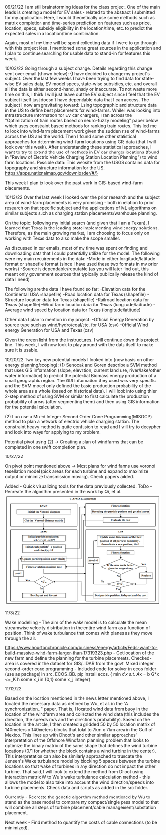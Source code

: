 09/21/22 
I am still brainstorming ideas for the class project. One of the main leads is creating a model for EV sales - related to the abstract I submitted for my application. Here, I would theoretically use some methods such as matrix completion and time-series prediction on features such as price, location, specs, subsidy eligibility in the location/time, etc. to predict the expected sales in a location/time combination. 

Again, most of my time will be spent collecting data if I were to go through with this project idea. I mentioned some great sources in the application and I plan to continue searching for usable data to stand-in for features this week.


10/03/22
Going through a subject change. Details regarding this change sent over email (shown below):
{I have decided to change my project's subject. Over the last few weeks I have been trying to find data for state-wise EV sales data, EV model specs, state-wise subsidies, etc. and overall all the data is either second-hand, shady or inaccurate. To not waste more time on this, I think I will just leave out the EV subject since I feel that the EV subject itself just doesn't have dependable data that I can access.
The subject I now am gravitating toward:
Using topographic and structure data in the US to define best placements for wind-farms.
While I was looking into infrastructure information for EV car chargers, I ran across the "Optimization of train routes based on neuro-fuzzy modeling" paper below which uses constraint based methods for ranking train routes. This led me to look into wind-farm placement work given the sudden rise of wind-farms across the US and the world. Then I found some other statistical approaches for determining wind-farm locations using GIS data (that I will look over this week). After understanding these statistical approaches, I want to try to extend the use of methods in EV car charger locations (found in "Review of Electric Vehicle Charging Station Location Planning") to wind farm locations.
Possible data:
This website from the USGS contains data for topography and structure information for the US. https://apps.nationalmap.gov/downloader/#/}

This week I plan to look over the past work in GIS-based wind-farm placements.


10/13/22
Over the last week I looked over the prior research and the subject area of wind-farm placements is very promising - both in relation to prior research on that specific subject and the applications of ML algorithms on similar subjects such as charging station placements/warehouse planning. 

On the topic: following my initial search (and given that I am a Texan), I learned that Texas is the leading state implementing wind energy solutions. Therefore, as the main growing market, I am choosing to focus only on working with Texas data to also make the scope smaller.

As discussed in our emails, most of my time was spent on finding and downloading data that I could potentially utilize for the model. The following were my main requirements in the data:
	-Mode in either longitude/latitude format or shapefile format (since I have used these two formats in my prior works)
	-Source is dependable/reputable (as you will later find out, this meant only government sources that typically publically release the kind of data I need)

The following are the data I have found so far:
	-Elevation data for the Continental USA (shapefile)
	-Road location data for Texas (shapefile)
	-Structure location data for Texas (shapefile)
	-Railroad location data for Texas (shapefile)
	-Wind farm location data for Texas (longitude/latitude)
	-Average wind speed by location data for Texas (longitude/latitude)

Other data I plan to mention in my project:
	-Official Energy Generation by source type such as wind/hydro/coal/etc. for USA (csv)
	-Official Wind energy Generation for USA and Texas (csv)

Given the green light from the instructures, I will continue down this project line. This week, I will now look to play around with the data itself to make sure it is usable.

10/20/22
Two key new potential models I looked into (now basis on other energy planning/scoping):
(1) Senocak and Goren describe a SVM method that uses GIS information (slope, elevation, current land use, river/lake/other water information) to 
predict the potential Biomass energy production of a small geographic region. The GIS information they used was very specific and the SVM model only
defined the basic production probability of the whole area as a whole (based on historical data). I will look into using thier 2-step method of using
SVM or similar to first calculate the production probability of areas (after segmenting them) and then using GIS information for the potential calculation.

(2) Luo use a Mixed Integer Second Order Cone Programming(MISOCP) method to plan a network of electric vehicle charging station. The constraint heavy method 
is quite confusion to read and I will try to decypher and look into ways for applying to my problem. 

Potential pivot using (2) -> Creating a plan of windfarms that can be completed in one swift completion plan.


10/27/22

On pivot point mentioned above -> Most plans for wind farms use voronoi tesellation model (pick areas for each turbine and expand to maximize output or minimize transmission moving). Check papers added.

Added - Quick visualizing tools for the data previously collected.
ToDo - Recreate the algorithm presented in the work by Qi, et al.
![pic](https://github.com/sjp2232/ML-Climate-Project-Template-Fall2022/blob/main/etc/other/apso.png?raw=true)


11/3/22

Wake modelling - The aim of the wake model is to calculate the mean streamwise velocity distribution in the entire wind farm as a function of position. Think of wake turbulance that comes with planes as they move through the air. 

https://www.houstonchronicle.com/business/energy/article/Feds-want-to-build-massive-wind-farm-larger-than-17319323.php - Get location of the new farm and define the planning for the turbine placements. Checked-  area is covered in the dataset for GIS/LIDAR from the govt.
Mixed integer second-order cone programming - Included code for solver in ecos folder (use as package) in src. ECOS_BB. pip install ecos. 
	{
	min  c'*x
	s.t. A*x = b
     G*x <=_K h
     some x_i in {0,1}
     some x_j integer}

11/12/22

Based on the location mentioned in the news letter mentioned above, I located the necessary data as defined by Wu, et al. in the "A synchronization..." paper. That is, I located wind data from buoy in the location of the windfarm area and collected the wind data (this includes the direction, the speeds m/s and the direction's probability). Based on the location in the article, I then created a gridded 50 by 50 location matrix of 140meters x 140meters blocks that total to 7km x 7km area in the Gulf of Mexico. This lines up with Dhoot's and other similar approaches' interpretation of the Offshore Windfarm planning problem that looks to optimize the binary matrix of the same shape that defines the wind turbine locations (0/1 for whether the block contains a wind turbine in the center). This interpretation can also be similarly approached to truncate the Jensen's Wake turbulance model by blocking 5 spaces between the turbine locations so that wake of turbines in any direction do not impact the other turbine. That said, I will look to extend the method from Dhoot using interaction matrix W to Wu's wake turbulance calculation method - this allows the model to also take into account the wind direction/speeds into turbine placements. 
Check data and scripts as added in the src folder.

Currently - Recreate the genetic algorithm method mentioned by Wu to stand as the base model to compare my compact/single pass model to that will combine all steps of turbine placement/cable management/substation placement. 

Next week - Find method to quantify the costs of cable connections (to be minimized). 